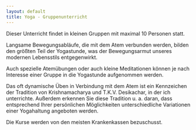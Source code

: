 ```yaml
---
layout: default
title: Yoga - Gruppenunterricht
---
```


Dieser Unterricht findet in kleinen Gruppen mit maximal 10 Personen statt.

Langsame Bewegungsabläufe, die mit dem Atem verbunden werden, bilden  den größten Teil der Yogastunde, was der Bewegungsarmut unseres modernen Lebensstils entgegenwirkt.  

Auch spezielle Atemübungen oder auch kleine Meditationen können je nach Interesse einer Gruppe in die Yogastunde aufgenommen werden.

Das oft dynamische Üben in Verbindung mit dem Atem ist ein Kennzeichen der Tradition von Krishnamacharya und T.K.V. Desikachar, in der ich unterrichte.
Außerdem erkennen Sie diese Tradition u. a. daran, dass entsprechend Ihrer persönlichen Möglichkeiten unterschiedliche Variationen einer Yogahaltung angeboten werden.

Die Kurse werden von den meisten Krankenkassen bezuschusst.
